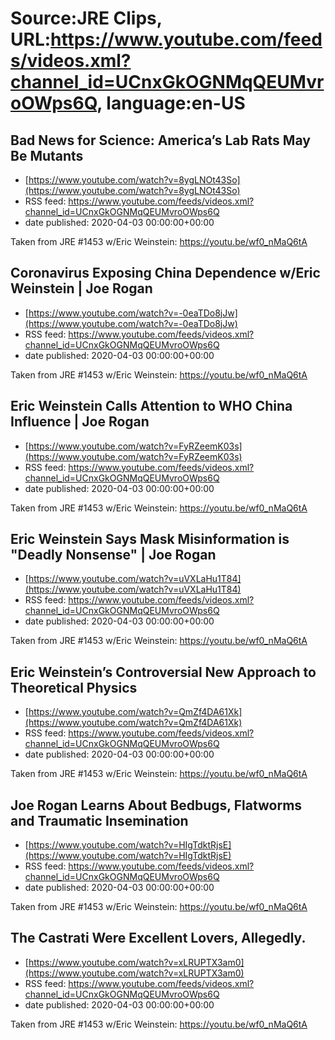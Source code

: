 # Source:JRE Clips, URL:https://www.youtube.com/feeds/videos.xml?channel_id=UCnxGkOGNMqQEUMvroOWps6Q, language:en-US

## Bad News for Science: America’s Lab Rats May Be Mutants
 - [https://www.youtube.com/watch?v=8ygLNOt43So](https://www.youtube.com/watch?v=8ygLNOt43So)
 - RSS feed: https://www.youtube.com/feeds/videos.xml?channel_id=UCnxGkOGNMqQEUMvroOWps6Q
 - date published: 2020-04-03 00:00:00+00:00

Taken from JRE #1453 w/Eric Weinstein: https://youtu.be/wf0_nMaQ6tA

## Coronavirus Exposing China Dependence w/Eric Weinstein | Joe Rogan
 - [https://www.youtube.com/watch?v=-0eaTDo8jJw](https://www.youtube.com/watch?v=-0eaTDo8jJw)
 - RSS feed: https://www.youtube.com/feeds/videos.xml?channel_id=UCnxGkOGNMqQEUMvroOWps6Q
 - date published: 2020-04-03 00:00:00+00:00

Taken from JRE #1453 w/Eric Weinstein:
https://youtu.be/wf0_nMaQ6tA

## Eric Weinstein Calls Attention to WHO China Influence | Joe Rogan
 - [https://www.youtube.com/watch?v=FyRZeemK03s](https://www.youtube.com/watch?v=FyRZeemK03s)
 - RSS feed: https://www.youtube.com/feeds/videos.xml?channel_id=UCnxGkOGNMqQEUMvroOWps6Q
 - date published: 2020-04-03 00:00:00+00:00

Taken from JRE #1453 w/Eric Weinstein:
https://youtu.be/wf0_nMaQ6tA

## Eric Weinstein Says Mask Misinformation is "Deadly Nonsense" |  Joe Rogan
 - [https://www.youtube.com/watch?v=uVXLaHu1T84](https://www.youtube.com/watch?v=uVXLaHu1T84)
 - RSS feed: https://www.youtube.com/feeds/videos.xml?channel_id=UCnxGkOGNMqQEUMvroOWps6Q
 - date published: 2020-04-03 00:00:00+00:00

Taken from JRE #1453 w/Eric Weinstein:
https://youtu.be/wf0_nMaQ6tA

## Eric Weinstein’s Controversial New Approach to Theoretical Physics
 - [https://www.youtube.com/watch?v=QmZf4DA61Xk](https://www.youtube.com/watch?v=QmZf4DA61Xk)
 - RSS feed: https://www.youtube.com/feeds/videos.xml?channel_id=UCnxGkOGNMqQEUMvroOWps6Q
 - date published: 2020-04-03 00:00:00+00:00

Taken from JRE #1453 w/Eric Weinstein: https://youtu.be/wf0_nMaQ6tA

## Joe Rogan Learns About Bedbugs, Flatworms and Traumatic Insemination
 - [https://www.youtube.com/watch?v=HIgTdktRjsE](https://www.youtube.com/watch?v=HIgTdktRjsE)
 - RSS feed: https://www.youtube.com/feeds/videos.xml?channel_id=UCnxGkOGNMqQEUMvroOWps6Q
 - date published: 2020-04-03 00:00:00+00:00

Taken from JRE #1453 w/Eric Weinstein: https://youtu.be/wf0_nMaQ6tA

## The Castrati Were Excellent Lovers, Allegedly.
 - [https://www.youtube.com/watch?v=xLRUPTX3am0](https://www.youtube.com/watch?v=xLRUPTX3am0)
 - RSS feed: https://www.youtube.com/feeds/videos.xml?channel_id=UCnxGkOGNMqQEUMvroOWps6Q
 - date published: 2020-04-03 00:00:00+00:00

Taken from JRE #1453 w/Eric Weinstein: https://youtu.be/wf0_nMaQ6tA

